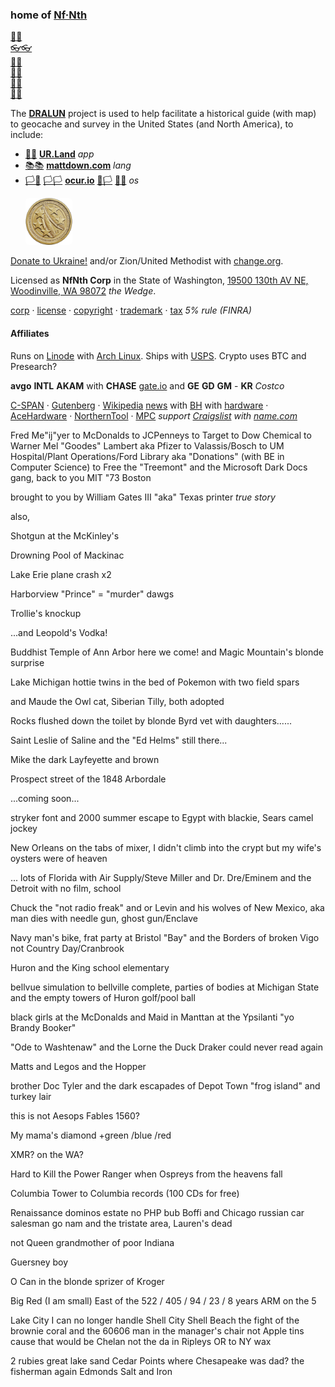 
### home of [Nf·Nth](https://github.com/nfnth)

[🙂🙂](https://xn--938ha.ws)<br/>
[👓👓](http://xn--4p8ha.ws)<br/>
[🧤🧤](http://xn--uv9ha.ws)<br/>
[👖👖](http://xn--7p8ha.ws)<br/>
[🧦🧦](http://xn--wv9ha.ws)<br/>
[👟👟](http://xn--hq8ha.ws)

The **[DRALUN](https://dralun.com)** project is used to help facilitate a historical guide (with map) to geocache and survey in the United States (and North America), to include:

- [🌳🌳](https://xn--wh8ha.ws) **[UR.Land](https://ur.land)** *app*
- [📚📚](https://xn--zt8ha.ws) **[mattdown.com](https://mattdown.com)** *lang*
- [🏳🏴](https://xn--en8hc.ws) [🏳🏳](https://xn--en8ha.ws) **[ocur.io](https://ocur.io)** [🏴🏳](https://xn--en8hb.ws) [🏴🏴](https://xn--fn8ha.ws) *os*

<a href="https://buy.stripe.com/5kA4hL5NB6Qv7Ty5kk" target="_blank"><img style="margin-left:24px; width:75px; border-radius:5px;" src="res/img/coin.jpg" alt="Purchase NfNth Collectible" /></a>

[Donate to Ukraine!](https://engine.presearch.org/search?q=donate+to+ukraine) and/or Zion/United Methodist with [change.org](https://www.change.org/).

Licensed as **NfNth Corp** in the State of Washington, [19500 130th AV NE, Woodinville, WA 98072](https://www.mapbox.com) *the Wedge*.

[corp](https://ccfs.sos.wa.gov/#/Dashboard) · [license](https://secure.dor.wa.gov/) · [copyright](https://eco.copyright.gov) · [trademark](https://www.uspto.gov/) · [tax](https://blue.kingcounty.com/Assessor/eRealProperty/Dashboard.aspx?ParcelNbr=1428900123) *5% rule (FINRA)*

#### Affiliates

Runs on [Linode](https://cloud.linode.com) with [Arch Linux](https://archlinux.org). Ships with [USPS](https://www.usps.com/business/web-tools-apis/documentation-updates.htm). Crypto uses BTC and Presearch?

**avgo** **INTL** **AKAM** with **CHASE** [gate.io](https://gate.io) and **GE** **GD** **GM** - **KR** *Costco*

[C-SPAN](https://www.c-span.org) · [Gutenberg](http://www.gutenberg.org) · [Wikipedia](https://www.wikipedia.org/wiki/Special:Random) [news](https://wikipedia.org/wiki/Main_Page) with [BH](https://www.bhphotovideo.com/) with [hardware](https://www.made-in-china.com/products-search/hot-china-products/Intel_Tablet.html) · [AceHardware](https://www.acehardware.com/) · [NorthernTool](https://www.northerntool.com/) · [MPC](https://www.makeplayingcards.com) *support [Craigslist](https://craigslist.com) with [name.com](https://name.com)*

Fred Me"ij"yer to McDonalds to JCPenneys to Target to Dow Chemical to Warner Mel "Goodes" Lambert aka Pfizer to Valassis/Bosch to UM Hospital/Plant Operations/Ford Library aka "Donations" (with BE in Computer Science) to Free the "Treemont" and the Microsoft Dark Docs gang, back to you MIT "73 Boston

brought to you by William Gates III "aka" Texas printer *true story*

also,

Shotgun at the McKinley's

Drowning Pool of Mackinac

Lake Erie plane crash x2

Harborview "Prince" = "murder" dawgs

Trollie's knockup

...and Leopold's Vodka!

Buddhist Temple of Ann Arbor here we come! and Magic Mountain's blonde surprise

Lake Michigan hottie twins in the bed of Pokemon with two field spars

and Maude the Owl cat, Siberian Tilly, both adopted

Rocks flushed down the toilet by blonde Byrd vet with daughters......

Saint Leslie of Saline and the "Ed Helms" still there...

Mike the dark Layfeyette and brown

Prospect street of the 1848 Arbordale 

...coming soon...

stryker font and 2000 summer escape to Egypt with blackie, Sears camel jockey

New Orleans on the tabs of mixer, I didn't climb into the crypt but my wife's oysters were of heaven

... lots of Florida with Air Supply/Steve Miller and Dr. Dre/Eminem and the Detroit with no film, school

Chuck the "not radio freak" and or Levin and his wolves of New Mexico, aka man dies with needle gun, ghost gun/Enclave

Navy man's bike, frat party at Bristol "Bay" and the Borders of broken Vigo not Country Day/Cranbrook

Huron and the King school elementary

bellvue simulation to bellville complete, parties of bodies at Michigan State and the empty towers of Huron golf/pool ball

black girls at the McDonalds and Maid in Manttan at the Ypsilanti "yo Brandy Booker"

"Ode to Washtenaw" and the Lorne the Duck Draker could never read again

Matts and Legos and the Hopper 

brother Doc Tyler and the dark escapades of Depot Town "frog island" and turkey lair

this is not Aesops Fables 1560?

My mama's diamond +green /blue /red

XMR? on the WA?

Hard to Kill the Power Ranger when Ospreys from the heavens fall

Columbia Tower to Columbia records (100 CDs for free)

Renaissance dominos estate no PHP bub Boffi and Chicago russian car salesman go nam and the tristate area, Lauren's dead

not Queen grandmother of poor Indiana

Guersney boy 

O Can in the blonde sprizer of Kroger

Big Red (I am small) East of the 522 / 405 / 94 / 23 / 8 years ARM on the 5

Lake City I can no longer handle Shell City Shell Beach the fight of the brownie coral and the 60606 man in the manager's chair not Apple tins cause that would be Chelan not the da in Ripleys OR to NY wax

2 rubies great lake sand Cedar Points where Chesapeake was dad? the fisherman again Edmonds Salt and Iron
